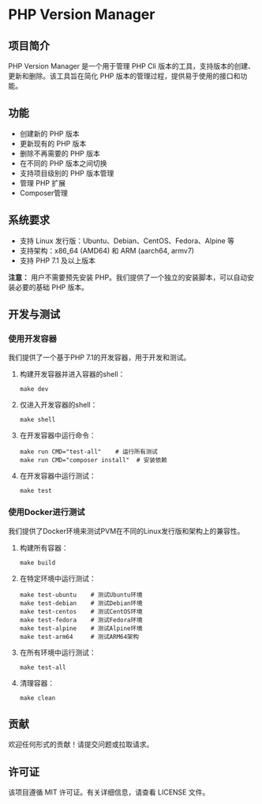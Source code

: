 # PHP Version Manager

## 项目简介
PHP Version Manager 是一个用于管理 PHP Cli 版本的工具，支持版本的创建、更新和删除。该工具旨在简化 PHP 版本的管理过程，提供易于使用的接口和功能。

## 功能
- 创建新的 PHP 版本
- 更新现有的 PHP 版本
- 删除不再需要的 PHP 版本
- 在不同的 PHP 版本之间切换
- 支持项目级别的 PHP 版本管理
- 管理 PHP 扩展
- Composer管理

## 系统要求

- 支持 Linux 发行版：Ubuntu、Debian、CentOS、Fedora、Alpine 等
- 支持架构：x86_64 (AMD64) 和 ARM (aarch64, armv7)
- 支持 PHP 7.1 及以上版本

**注意：** 用户不需要预先安装 PHP。我们提供了一个独立的安装脚本，可以自动安装必要的基础 PHP 版本。

## 开发与测试

### 使用开发容器

我们提供了一个基于PHP 7.1的开发容器，用于开发和测试。

1. 构建开发容器并进入容器的shell：
   ```
   make dev
   ```

2. 仅进入开发容器的shell：
   ```
   make shell
   ```

3. 在开发容器中运行命令：
   ```
   make run CMD="test-all"    # 运行所有测试
   make run CMD="composer install"  # 安装依赖
   ```

4. 在开发容器中运行测试：
   ```
   make test
   ```

### 使用Docker进行测试

我们提供了Docker环境来测试PVM在不同的Linux发行版和架构上的兼容性。

1. 构建所有容器：
   ```
   make build
   ```

2. 在特定环境中运行测试：
   ```
   make test-ubuntu    # 测试Ubuntu环境
   make test-debian    # 测试Debian环境
   make test-centos    # 测试CentOS环境
   make test-fedora    # 测试Fedora环境
   make test-alpine    # 测试Alpine环境
   make test-arm64     # 测试ARM64架构
   ```

3. 在所有环境中运行测试：
   ```
   make test-all
   ```

4. 清理容器：
   ```
   make clean
   ```



## 贡献
欢迎任何形式的贡献！请提交问题或拉取请求。

## 许可证
该项目遵循 MIT 许可证。有关详细信息，请查看 LICENSE 文件。